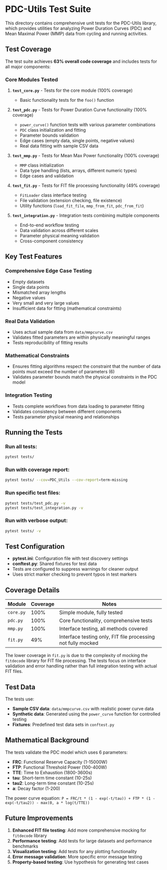 # PDC-Utils Test Suite

This directory contains comprehensive unit tests for the PDC-Utils library, which provides utilities for analyzing Power Duration Curves (PDC) and Mean Maximal Power (MMP) data from cycling and running activities.

## Test Coverage

The test suite achieves **63% overall code coverage** and includes tests for all major components:

### Core Modules Tested

1. **`test_core.py`** - Tests for the core module (100% coverage)
   - Basic functionality tests for the `foo()` function

2. **`test_pdc.py`** - Tests for Power Duration Curve functionality (100% coverage)
   - `power_curve()` function tests with various parameter combinations
   - `PDC` class initialization and fitting
   - Parameter bounds validation
   - Edge cases (empty data, single points, negative values)
   - Real data fitting with sample CSV data

3. **`test_mmp.py`** - Tests for Mean Max Power functionality (100% coverage)
   - `MMP` class initialization
   - Data type handling (lists, arrays, different numeric types)
   - Edge cases and validation

4. **`test_fit.py`** - Tests for FIT file processing functionality (49% coverage)
   - `FitLoader` class interface testing
   - File validation (extension checking, file existence)
   - Utility functions (`load_fit_file`, `mmp_from_fit`, `pdc_from_fit`)

5. **`test_integration.py`** - Integration tests combining multiple components
   - End-to-end workflow testing
   - Data validation across different scales
   - Parameter physical meaning validation
   - Cross-component consistency

## Key Test Features

### Comprehensive Edge Case Testing
- Empty datasets
- Single data points
- Mismatched array lengths
- Negative values
- Very small and very large values
- Insufficient data for fitting (mathematical constraints)

### Real Data Validation
- Uses actual sample data from `data/mmpcurve.csv`
- Validates fitted parameters are within physically meaningful ranges
- Tests reproducibility of fitting results

### Mathematical Constraints
- Ensures fitting algorithms respect the constraint that the number of data points must exceed the number of parameters (6)
- Validates parameter bounds match the physical constraints in the PDC model

### Integration Testing
- Tests complete workflows from data loading to parameter fitting
- Validates consistency between different components
- Tests parameter physical meaning and relationships

## Running the Tests

### Run all tests:
```bash
pytest tests/
```

### Run with coverage report:
```bash
pytest tests/ --cov=PDC_Utils --cov-report=term-missing
```

### Run specific test files:
```bash
pytest tests/test_pdc.py -v
pytest tests/test_integration.py -v
```

### Run with verbose output:
```bash
pytest tests/ -v
```

## Test Configuration

- **pytest.ini**: Configuration file with test discovery settings
- **conftest.py**: Shared fixtures for test data
- Tests are configured to suppress warnings for cleaner output
- Uses strict marker checking to prevent typos in test markers

## Coverage Details

| Module | Coverage | Notes |
|--------|----------|-------|
| `core.py` | 100% | Simple module, fully tested |
| `pdc.py` | 100% | Core functionality, comprehensive tests |
| `mmp.py` | 100% | Interface testing, all methods covered |
| `fit.py` | 49% | Interface testing only, FIT file processing not fully mocked |

The lower coverage in `fit.py` is due to the complexity of mocking the `fitdecode` library for FIT file processing. The tests focus on interface validation and error handling rather than full integration testing with actual FIT files.

## Test Data

The tests use:
- **Sample CSV data**: `data/mmpcurve.csv` with realistic power curve data
- **Synthetic data**: Generated using the `power_curve` function for controlled testing
- **Fixtures**: Predefined test data sets in `conftest.py`

## Mathematical Background

The tests validate the PDC model which uses 6 parameters:
- **FRC**: Functional Reserve Capacity (1-15000W)
- **FTP**: Functional Threshold Power (100-400W)  
- **TTE**: Time to Exhaustion (1800-3600s)
- **tau**: Short-term time constant (10-25s)
- **tau2**: Long-term time constant (10-25s)
- **a**: Decay factor (1-200)

The power curve equation: `P = FRC/t * (1 - exp(-t/tau)) + FTP * (1 - exp(-t/tau2)) - max(0, a * log(t/TTE))`

## Future Improvements

1. **Enhanced FIT file testing**: Add more comprehensive mocking for `fitdecode` library
2. **Performance testing**: Add tests for large datasets and performance benchmarks
3. **Visualization testing**: Add tests for any plotting functionality
4. **Error message validation**: More specific error message testing
5. **Property-based testing**: Use hypothesis for generating test cases
